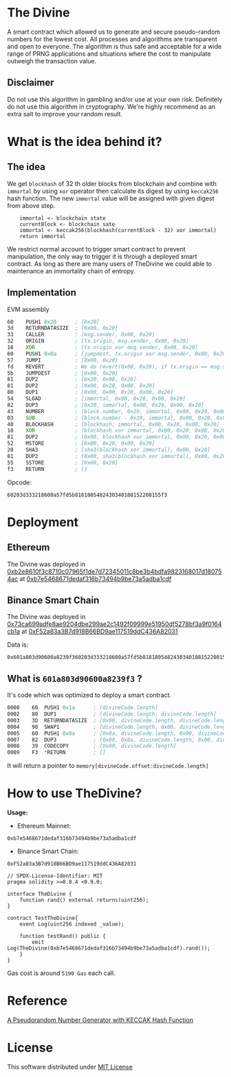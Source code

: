 # The Divine

A smart contract which allowed us to generate and secure pseudo-random numbers for the lowest cost. All processes and algorithms are transparent and open to everyone. The algorithm is thus safe and acceptable for a wide range of PRNG applications and situations where the cost to manipulate outweigh the transaction value.

## Disclaimer

Do not use this algorithm in gambling and/or use at your own risk. Definitely do not use this algorithm in cryptography. We're highly recommend as an extra salt to improve your random result.

# What is the idea behind it?

## The idea

We get `blockhash` of 32 th older blocks from blockchain and combine with `immortal` by using `xor` operator then calculate its digest by using `keccak256` hash function. The new `immortal` value will be assigned with given digest from above step.

```
    immortal <- blockchain state
    currentBlock <- blockchain sate
    immortal <- keccak256(blockhash(currentBlock - 32) xor immortal)
    return immortal
```

We restrict normal account to trigger smart contract to prevent manipulation, the only way to trigger it is through a deployed smart contract. As long as there are many users of TheDivine we could able to maintenance an immortality chain of entropy.

## Implementation

EVM assembly

```asm
60    PUSH1 0x20      ; [0x20]
3d    RETURNDATASIZE  ; [0x00, 0x20]
33    CALLER          ; [msg.sender, 0x00, 0x20]
32    ORIGIN          ; [tx.origin, msg.sender, 0x00, 0x20]
18    XOR             ; [tx.origin xor msg.sender, 0x00, 0x20]
60    PUSH1 0x0a      ; [jumpdest, tx.origin xor msg.sender, 0x00, 0x20]
57    JUMPI           ; [0x00, 0x20]
fd    REVERT          ; We do revert(0x00, 0x20), if tx.origin == msg.sender
5b    JUMPDEST        ; [0x00, 0x20]
81    DUP2            ; [0x20, 0x00, 0x20]
81    DUP2            ; [0x00, 0x20, 0x00, 0x20]
80    DUP1            ; [0x00, 0x00, 0x20, 0x00, 0x20]
54    SLOAD           ; [immortal, 0x00, 0x20, 0x00, 0x20]
82    DUP3            ; [0x20, immortal, 0x00, 0x20, 0x00, 0x20]
43    NUMBER          ; [block.number, 0x20, immortal, 0x00, 0x20, 0x00, 0x20]
03    SUB             ; [block.number - 0x20, immortal, 0x00, 0x20, 0x00, 0x20]
40    BLOCKHASH       ; [blockhash, immortal, 0x00, 0x20, 0x00, 0x20]
18    XOR             ; [blockhash xor immortal, 0x00, 0x20, 0x00, 0x20]
81    DUP2            ; [0x00, blockhash xor immortal, 0x00, 0x20, 0x00, 0x20]
52    MSTORE          ; [0x00, 0x20, 0x00, 0x20]
20    SHA3            ; [sha3(blockhash xor immortal), 0x00, 0x20]
81    DUP2            ; [0x00, sha3(blockhash xor immortal), 0x00, 0x20]
55    SSTORE          ; [0x00, 0x20]
f3    RETURN          ; []
```

Opcode:

```
60203d333218600a57fd5b8181805482430340188152208155f3
```

# Deployment

## Ethereum

The Divine was deployed in [0xb2e8610f3c8710c07965f1de7d72345011c8be3b4bdfa9823168017d180754ac](https://etherscan.io/tx/0xb2e8610f3c8710c07965f1de7d72345011c8be3b4bdfa9823168017d180754ac) at [0xb7e5468671dedaf316b73494b9be73a5adba1cdf](https://etherscan.io/address/0xb7e5468671dedaf316b73494b9be73a5adba1cdf)

## Binance Smart Chain

The Divine was deployed in [0x73ca699adfe8ae9204dbe299ae2c1492f09999e51950df5278bf3a9f0164cb1a](https://bscscan.com/tx/0x73ca699adfe8ae9204dbe299ae2c1492f09999e51950df5278bf3a9f0164cb1a) at [0xF52a83a3B7d918B66BD9ae117519ddC436A82031](https://bscscan.com/address/0xf52a83a3b7d918b66bd9ae117519ddc436a82031)


Data is:

```
0x601a803d90600a8239f360203d333218600a57fd5b8181805482430340188152208155f3
```

## What is `601a803d90600a8239f3` ?

It's code which was optimized to deploy a smart contract.

```asm
0000    60  PUSH1 0x1a      ; [divineCode.length]
0002    80  DUP1            ; [divineCode.length, divineCode.length]
0003    3D  RETURNDATASIZE  ; [0x00, divineCode.length, divineCode.length]
0004    90  SWAP1           ; [divineCode.length, 0x00, divineCode.length]
0005    60  PUSH1 0x0a      ; [0x0a, divineCode.length, 0x00, divineCode.length]
0007    82  DUP3            ; [0x00, 0x0a, divineCode.length, 0x00, divineCode.length]
0008    39  CODECOPY        ; [0x00, divineCode.length]
0009    F3  *RETURN         ; []
```

It will return a pointer to `memory[divineCode.offset:divineCode.length]`

# How to use TheDivine?

**Usage:**

- Ethereum Mainnet: 
```
0xb7e5468671dedaf316b73494b9be73a5adba1cdf
```
- Binance Smart Chain: 
```
0xF52a83a3B7d918B66BD9ae117519ddC436A82031
```

```solidity
// SPDX-License-Identifier: MIT
pragma solidity >=0.8.4 <0.9.0;

interface TheDivine {
    function rand() external returns(uint256);
}

contract TestTheDivine{
    event Log(uint256 indexed _value);

    function testRand() public {
        emit Log(TheDivine(0xb7e5468671dedaf316b73494b9be73a5adba1cdf).rand());
    }
}
```

Gas cost is around `5190 Gas` each call.

# Reference

[A Pseudorandom Number Generator with KECCAK Hash Function ](http://www.ijcee.org/papers/439-JE503.pdf)

# License

This software distributed under [MIT License](https://github.com/chiro-hiro/thedivine/blob/master/LICENSE)
